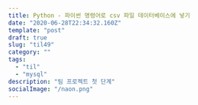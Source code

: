 ```yaml
---
title: Python - 파이썬 명령어로 csv 파일 데이터베이스에 넣기
date: "2020-06-28T22:34:32.160Z"
template: "post"
draft: true
slug: "til49"
category: ""
tags:
  - "til"
  - "mysql"
description: "팀 프로젝트 첫 단계"
socialImage: "/naon.png"
---
```


